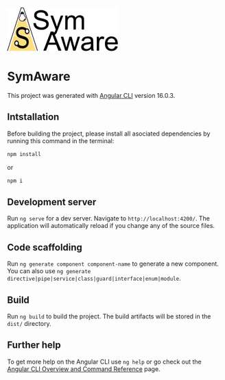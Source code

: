 ![Logo_SymAware](src/assets/icons/logo-symaware.png)

# SymAware

This project was generated with [Angular CLI](https://github.com/angular/angular-cli) version 16.0.3.

## Intstallation

Before building the project, please install all asociated dependencies by running this command in the terminal:

```bash
npm install
```
or
```bash
npm i
```

## Development server

Run `ng serve` for a dev server. Navigate to `http://localhost:4200/`. The application will automatically reload if you change any of the source files.

## Code scaffolding

Run `ng generate component component-name` to generate a new component. You can also use `ng generate directive|pipe|service|class|guard|interface|enum|module`.

## Build

Run `ng build` to build the project. The build artifacts will be stored in the `dist/` directory.

## Further help

To get more help on the Angular CLI use `ng help` or go check out the [Angular CLI Overview and Command Reference](https://angular.io/cli) page.
